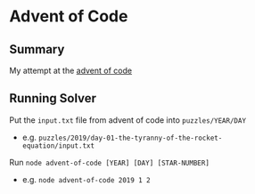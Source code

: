 # Advent of Code

## Summary

My attempt at the [advent of code](https://adventofcode.com/)

## Running Solver

Put the `input.txt` file from advent of code into `puzzles/YEAR/DAY`

- e.g. `puzzles/2019/day-01-the-tyranny-of-the-rocket-equation/input.txt`

Run `node advent-of-code [YEAR] [DAY] [STAR-NUMBER]`

- e.g. `node advent-of-code 2019 1 2`
